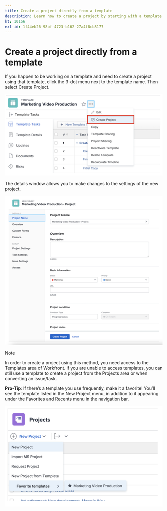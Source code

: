 ```yaml
---
title: Create a project directly from a template
description: Learn how to create a project by starting with a template already built in Adobe Workfront.
kt: 10156
exl-id: 1f44eb26-98bf-4723-b162-27a4f8cb8177
---
```

# Create a project directly from a template

If you happen to be working on a template and need to create a project using that template, click the 3-dot menu next to the template name. Then select Create Project.

![Create project option in menu](assets/direct-template-01.png)

The details window allows you to make changes to the settings of the new project.

![Project creation page](assets/direct-template-02.png)

>[!NOTE]
>
>In order to create a project using this method, you need access to the Templates area of Workfront. If you are unable to access templates, you can still use a template to create a project from the Projects area or when converting an issue/task. 

**Pro-Tip**: If there’s a template you use frequently, make it a favorite! You’ll see the template listed in the New Project menu, in addition to it appearing under the Favorites and Recents menu in the navigation bar. 

![New project favorite templates](assets/direct-template-03.png)

